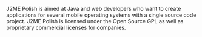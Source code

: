 J2ME Polish is aimed at Java and web developers who want to create applications for several mobile operating systems with a single source code project. J2ME Polish is licensed under the Open Source GPL as well as proprietary commercial licenses for companies.